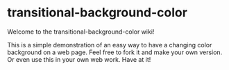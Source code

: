# transitional-background-color
Welcome to the transitional-background-color wiki!

This is a simple demonstration of an easy way to have a changing color background on a web page.
Feel free to fork it and make your own version. Or even use this in your own web work. Have at it!
